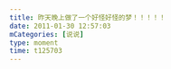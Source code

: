 ```yaml
---
title: 昨天晚上做了一个好怪好怪的梦！！！！！
date: 2011-01-30 12:57:03
mCategories: [说说]
type: moment
time: t125703
---
```


